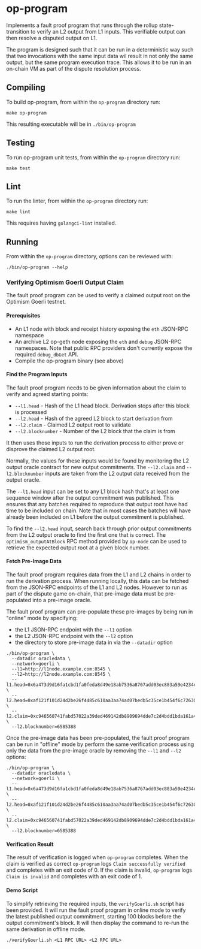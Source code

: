 # op-program

Implements a fault proof program that runs through the rollup state-transition to verify an L2 output from L1 inputs.
This verifiable output can then resolve a disputed output on L1.

The program is designed such that it can be run in a deterministic way such that two invocations with the same input
data wil result in not only the same output, but the same program execution trace. This allows it to be run in an
on-chain VM as part of the dispute resolution process.

## Compiling

To build op-program, from within the `op-program` directory run:

```shell
make op-program
```

This resulting executable will be in `./bin/op-program`

## Testing

To run op-program unit tests, from within the `op-program` directory run:

```shell
make test
```

## Lint

To run the linter, from within the `op-program` directory run:
```shell
make lint
```

This requires having `golangci-lint` installed.

## Running

From within the `op-program` directory, options can be reviewed with:

```shell
./bin/op-program --help
```

### Verifying Optimism Goerli Output Claim

The fault proof program can be used to verify a claimed output root on the Optimism Goerli testnet.

#### Prerequisites

* An L1 node with block and receipt history exposing the `eth` JSON-RPC namespace
* An archive L2 op-geth node exposing the `eth` and `debug` JSON-RPC namespaces. Note that public RPC providers don't currently expose the required `debug_dbGet` API.
* Compile the op-program binary (see above)

#### Find the Program Inputs

The fault proof program needs to be given information about the claim to verify and agreed starting points:

* `--l1.head` - Hash of the L1 head block. Derivation stops after this block is processed
* `--l2.head` - Hash of the agreed L2 block to start derivation from
* `--l2.claim` - Claimed L2 output root to validate
* `--l2.blocknumber` - Number of the L2 block that the claim is from

It then uses those inputs to run the derivation process to either prove or disprove the claimed L2 output root.

Normally, the values for these inputs would be found by monitoring the L2 output oracle contract for new output commitments.
The `--l2.claim` and `--l2.blocknumber` inputs are taken from the L2 output data received from the output oracle.

The `--l1.head` input can be set to any L1 block hash that's at least one sequence window after the output commitment was published.
This ensures that any batches required to reproduce that output root have had time to be included on chain. Note that in most
cases the batches will have already been included on L1 before the output commitment is published.

To find the `--l2.head` input, search back through prior output commitments from the L2 output oracle to find the first
one that is correct. The `optimism_outputAtBlock` RPC method provided by `op-node` can be used to retrieve the expected
output root at a given block number.

#### Fetch Pre-Image Data

The fault proof program requires data from the L1 and L2 chains in order to run the derivation process. When running
locally, this data can be fetched from the JSON-RPC endpoints of the L1 and L2 nodes. However to run as part of the
dispute game on-chain, that pre-image data must be pre-populated into a pre-image oracle.

The fault proof program can pre-populate these pre-images by being run in "online" mode by specifying:
* the L1 JSON-RPC endpoint with the `--l1` option
* the L2 JSON-RPC endpoint with the `--l2` option
* the directory to store pre-image data in via the `--datadir` option

```shell
./bin/op-program \
  --datadir oracledata \
  --network=goerli \
  --l1=http://l1node.example.com:8545 \
  --l2=http://l2node.example.com:8545 \
  --l1.head=0x6a473d9d16fa1cbd1fa0feda8d49e18ab7536a8767add03ec883a59e4234eccf \
  --l2.head=0xaf121f101d24d2be26f4485c610aa3aa74ad07bedb5c35ce1b454f6c72630fad \
  --l2.claim=0xc946560741fabd57022a39ded469142db8909694dde7c2d4bdd1bda161a4d426 \
  --l2.blocknumber=6585388
```

Once the pre-image data has been pre-populated, the fault proof program can be run in "offline" mode by perform the same
verification process using only the data from the pre-image oracle by removing the `--l1` and `--l2` options:

```shell
./bin/op-program \
  --datadir oracledata \
  --network=goerli \
  --l1.head=0x6a473d9d16fa1cbd1fa0feda8d49e18ab7536a8767add03ec883a59e4234eccf \
  --l2.head=0xaf121f101d24d2be26f4485c610aa3aa74ad07bedb5c35ce1b454f6c72630fad \
  --l2.claim=0xc946560741fabd57022a39ded469142db8909694dde7c2d4bdd1bda161a4d426 \
  --l2.blocknumber=6585388
```

#### Verification Result

The result of verification is logged when `op-program` completes. When the claim is verified as correct `op-program`
logs `Claim successfully verified` and completes with an exit code of 0. If the claim is invalid, `op-program` logs
`Claim is invalid` and completes with an exit code of 1.

#### Demo Script

To simplify retrieving the required inputs, the `verifyGoerli.sh` script has been provided. It will run the fault proof
program in online mode to verify the latest published output commitment, starting 100 blocks before the output
commitment's block. It will then display the command to re-run the same derivation in offline mode.

```shell
./verifyGoerli.sh <L1 RPC URL> <L2 RPC URL>
```
